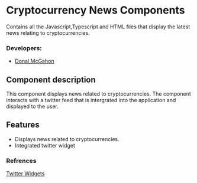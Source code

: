 # Cryptocurrency News Components
Contains all the Javascript,Typescript and HTML files that display the latest news relating to cryptocurrencies.

### Developers:
- [Donal McGahon](https://github.com/DonalMcGahon)

## Component description
This component displays news related to cryptocurrencies. The component interacts with a twitter feed that is intergrated into the application and displayed to the user.

## Features
- Displays news related to cryptocurrencies.
- Integrated twitter widget

### Refrences
[Twitter Widgets](https://dev.twitter.com/web/embedded-timelines)